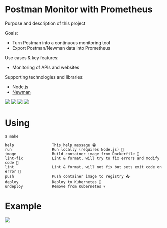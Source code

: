 # Postman Monitor with Prometheus

Purpose and description of this project

Goals:

- Turn Postman into a continuous monitoring tool
- Export Postman/Newman data into Prometheus

Use cases & key features:

- Monitoring of APIs and websites

Supporting technologies and libraries:

- Node.js
- [Newman](https://github.com/postmanlabs/newman)

![](https://img.shields.io/github/license/benc-uk/postman-prometheus)
![](https://img.shields.io/github/last-commit/benc-uk/postman-prometheus)
![](https://img.shields.io/github/release/benc-uk/postman-prometheus)
![](https://img.shields.io/github/checks-status/benc-uk/postman-prometheus/main)

# Using

```
$ make

help                 This help message 😁
run                  Run locally (requires Node.js) 🏃‍
image                Build container image from Dockerfile 🔨
lint-fix             Lint & format, will try to fix errors and modify code 📜
lint                 Lint & format, will not fix but sets exit code on error 🔎
push                 Push container image to registry 📤
deploy               Deploy to Kubernetes 🚀
undeploy             Remove from Kubernetes 💀
```

# Example

![](https://user-images.githubusercontent.com/14982936/111822625-eec47580-88db-11eb-9dfd-273f82e3c8dc.png)
